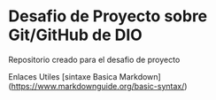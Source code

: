#  Desafio de Proyecto  sobre Git/GitHub de DIO

Repositorio  creado para el desafio de proyecto 


Enlaces Utiles 
[sintaxe Basica Markdown]  (https://www.markdownguide.org/basic-syntax/)
